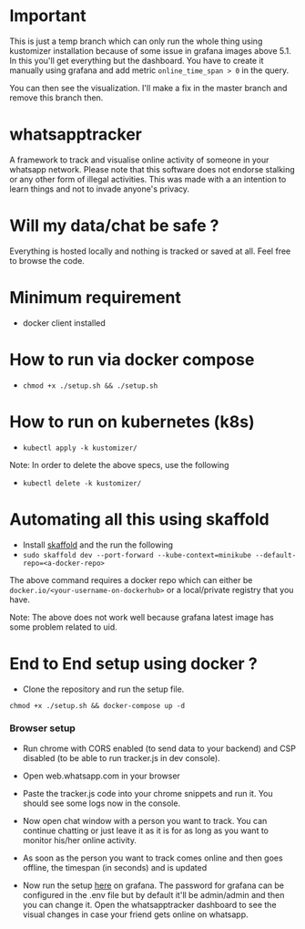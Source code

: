 # Important

This is just a temp branch which can only run the whole thing using kustomizer
installation because of some issue in grafana images above 5.1.
In this you'll get everything but the dashboard. You have to create it manually
using grafana and add metric ```online_time_span > 0``` in the query.

You can then see the visualization. I'll make a fix in the master branch and remove
this branch then.

# whatsapptracker
A framework to track and visualise online activity of someone in your whatsapp network. Please note that
this software does not endorse stalking or any other form of illegal activities. This was made with a an intention to learn things and not to invade anyone's privacy.

# Will my data/chat be safe ?

Everything is hosted locally and nothing is tracked or saved at all. Feel free to browse the code.

# Minimum requirement
- docker client installed

# How to run via docker compose
- ```chmod +x ./setup.sh && ./setup.sh```

# How to run on kubernetes (k8s)
- ```kubectl apply -k kustomizer/```

Note: In order to delete the above specs, use the following
- ```kubectl delete -k kustomizer/```

# Automating all this using skaffold
- Install [skaffold](https://skaffold.dev/docs/install/) and the run the following
- ```sudo skaffold dev --port-forward --kube-context=minikube --default-repo=<a-docker-repo>```

The above command requires a docker repo which can either be 
```docker.io/<your-username-on-dockerhub>```  or a local/private registry that you have.

Note: The above does not work well because grafana latest image has some problem related to uid.

# End to End setup using docker ?

- Clone the repository and run the setup file.

`chmod +x ./setup.sh && docker-compose up -d`

### Browser setup
- Run chrome with CORS enabled (to send data to your backend) and CSP disabled (to be able to run tracker.js in dev console).

- Open web.whatsapp.com in your browser

- Paste the tracker.js code into your chrome snippets and run it. You should see some logs now in the console.

- Now open chat window with a person you want to track. You can continue chatting or just leave it as it is for as long
as you want to monitor his/her online activity.

- As soon as the person you want to track comes online and then goes offline, the timespan (in seconds) and is updated

- Now run the setup
[here](http://localhost:3000) on grafana. The password for grafana can be
configured in the .env file but by default it'll be admin/admin and then you can change it. Open the whatsapptracker
dashboard to see the visual changes in case your friend gets online on whatsapp.
